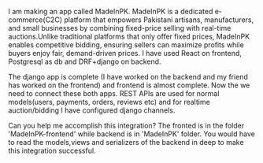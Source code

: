 I am making an app called MadeInPK. MadeInPK is a dedicated e-commerce(C2C) platform that empowers Pakistani artisans, manufacturers, and small businesses by combining fixed-price selling with real-time auctions.Unlike traditional platforms that only offer fixed prices, MadeInPK enables competitive bidding, ensuring sellers can maximize profits while buyers enjoy fair, demand-driven prices. I have used React on frontend, Postgresql as db and DRF+django on backend. 

The django app is complete (I have worked on the backend and my friend has worked on the frontend) and frontend is almost complete. Now the we need to connect these both apps.
REST APIs are used for normal models(users, payments, orders, reviews etc) and for realtime auction/bidding I have configured django channels.

Can you help me accomplish this integration? The fronted is in the folder 'MadeInPK-frontend' while backend is in 'MadeInPK' folder. You would have to read the models,views and serializers of the backend in deep to make this integration successful. 